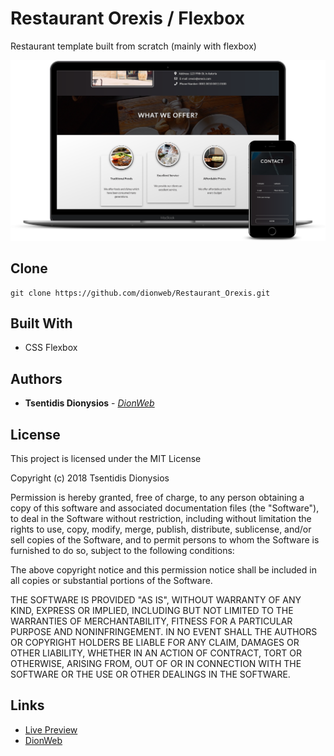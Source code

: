 # Restaurant Orexis / Flexbox
Restaurant template built from scratch (mainly with flexbox)

![alt text](https://raw.githubusercontent.com/dionweb/Restaurant_Orexis/master/mockup.png?token=AmkVifmsBwWJne4o46qXiskNeI7VU4TKks5b5X3iwA%3D%3D)


## Clone
```
git clone https://github.com/dionweb/Restaurant_Orexis.git
```


## Built With

* CSS Flexbox


## Authors

* **Tsentidis Dionysios** - *[DionWeb](http://www.dionweb.me/)*


## License

This project is licensed under the MIT License

Copyright (c) 2018 Tsentidis Dionysios

Permission is hereby granted, free of charge, to any person obtaining a copy of this software and associated documentation files (the "Software"), to deal in the Software without restriction, including without limitation the rights to use, copy, modify, merge, publish, distribute, sublicense, and/or sell copies of the Software, and to permit persons to whom the Software is furnished to do so, subject to the following conditions:

The above copyright notice and this permission notice shall be included in all copies or substantial portions of the Software.

THE SOFTWARE IS PROVIDED "AS IS", WITHOUT WARRANTY OF ANY KIND, EXPRESS OR IMPLIED, INCLUDING BUT NOT LIMITED TO THE WARRANTIES OF MERCHANTABILITY, FITNESS FOR A PARTICULAR PURPOSE AND NONINFRINGEMENT. IN NO EVENT SHALL THE AUTHORS OR COPYRIGHT HOLDERS BE LIABLE FOR ANY CLAIM, DAMAGES OR OTHER LIABILITY, WHETHER IN AN ACTION OF CONTRACT, TORT OR OTHERWISE, ARISING FROM, OUT OF OR IN CONNECTION WITH THE SOFTWARE OR THE USE OR OTHER DEALINGS IN THE SOFTWARE.

## Links
* [Live Preview](https://dionweb.github.io/Restaurant_Orexis/) 
* [DionWeb](http://www.dionweb.me/)
